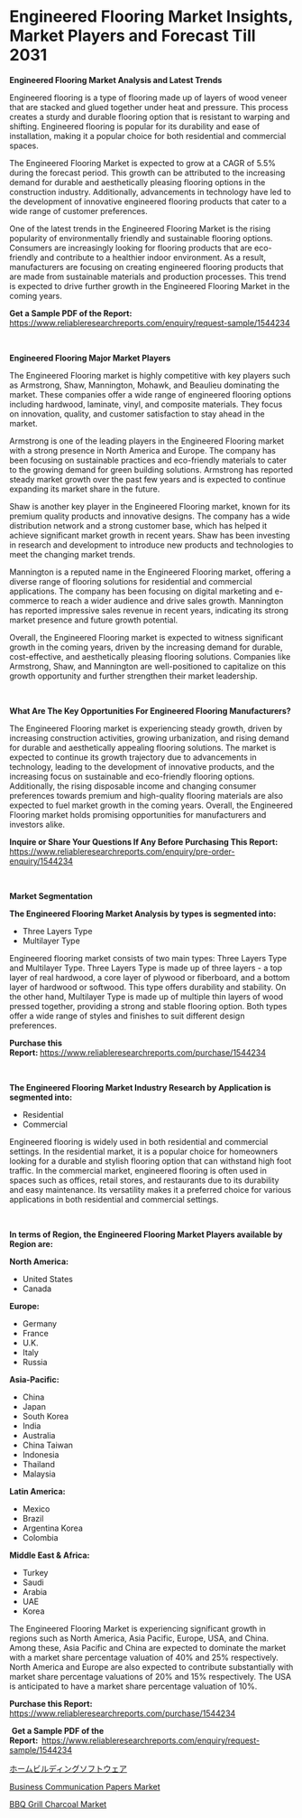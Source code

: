 <p><h1>Engineered Flooring Market Insights, Market Players and Forecast Till 2031</h1></p><p><strong>Engineered Flooring Market Analysis and Latest Trends</strong></p>
<p><p>Engineered flooring is a type of flooring made up of layers of wood veneer that are stacked and glued together under heat and pressure. This process creates a sturdy and durable flooring option that is resistant to warping and shifting. Engineered flooring is popular for its durability and ease of installation, making it a popular choice for both residential and commercial spaces.</p><p>The Engineered Flooring Market is expected to grow at a CAGR of 5.5% during the forecast period. This growth can be attributed to the increasing demand for durable and aesthetically pleasing flooring options in the construction industry. Additionally, advancements in technology have led to the development of innovative engineered flooring products that cater to a wide range of customer preferences.</p><p>One of the latest trends in the Engineered Flooring Market is the rising popularity of environmentally friendly and sustainable flooring options. Consumers are increasingly looking for flooring products that are eco-friendly and contribute to a healthier indoor environment. As a result, manufacturers are focusing on creating engineered flooring products that are made from sustainable materials and production processes. This trend is expected to drive further growth in the Engineered Flooring Market in the coming years.</p></p>
<p><strong>Get a Sample PDF of the Report:&nbsp;</strong> <a href="https://www.reliableresearchreports.com/enquiry/request-sample/1544234">https://www.reliableresearchreports.com/enquiry/request-sample/1544234</a></p>
<p>&nbsp;</p>
<p><strong>Engineered Flooring Major Market Players</strong></p>
<p><p>The Engineered Flooring market is highly competitive with key players such as Armstrong, Shaw, Mannington, Mohawk, and Beaulieu dominating the market. These companies offer a wide range of engineered flooring options including hardwood, laminate, vinyl, and composite materials. They focus on innovation, quality, and customer satisfaction to stay ahead in the market.</p><p>Armstrong is one of the leading players in the Engineered Flooring market with a strong presence in North America and Europe. The company has been focusing on sustainable practices and eco-friendly materials to cater to the growing demand for green building solutions. Armstrong has reported steady market growth over the past few years and is expected to continue expanding its market share in the future.</p><p>Shaw is another key player in the Engineered Flooring market, known for its premium quality products and innovative designs. The company has a wide distribution network and a strong customer base, which has helped it achieve significant market growth in recent years. Shaw has been investing in research and development to introduce new products and technologies to meet the changing market trends.</p><p>Mannington is a reputed name in the Engineered Flooring market, offering a diverse range of flooring solutions for residential and commercial applications. The company has been focusing on digital marketing and e-commerce to reach a wider audience and drive sales growth. Mannington has reported impressive sales revenue in recent years, indicating its strong market presence and future growth potential.</p><p>Overall, the Engineered Flooring market is expected to witness significant growth in the coming years, driven by the increasing demand for durable, cost-effective, and aesthetically pleasing flooring solutions. Companies like Armstrong, Shaw, and Mannington are well-positioned to capitalize on this growth opportunity and further strengthen their market leadership.</p></p>
<p>&nbsp;</p>
<p><strong>What Are The Key Opportunities For Engineered Flooring Manufacturers?</strong></p>
<p><p>The Engineered Flooring market is experiencing steady growth, driven by increasing construction activities, growing urbanization, and rising demand for durable and aesthetically appealing flooring solutions. The market is expected to continue its growth trajectory due to advancements in technology, leading to the development of innovative products, and the increasing focus on sustainable and eco-friendly flooring options. Additionally, the rising disposable income and changing consumer preferences towards premium and high-quality flooring materials are also expected to fuel market growth in the coming years. Overall, the Engineered Flooring market holds promising opportunities for manufacturers and investors alike.</p></p>
<p><strong>Inquire or Share Your Questions If Any Before Purchasing This Report:</strong> <a href="https://www.reliableresearchreports.com/enquiry/pre-order-enquiry/1544234">https://www.reliableresearchreports.com/enquiry/pre-order-enquiry/1544234</a></p>
<p>&nbsp;</p>
<p><strong>Market Segmentation</strong></p>
<p><strong>The Engineered Flooring Market Analysis by types is segmented into:</strong></p>
<p><ul><li>Three Layers Type</li><li>Multilayer Type</li></ul></p>
<p><p>Engineered flooring market consists of two main types: Three Layers Type and Multilayer Type. Three Layers Type is made up of three layers - a top layer of real hardwood, a core layer of plywood or fiberboard, and a bottom layer of hardwood or softwood. This type offers durability and stability. On the other hand, Multilayer Type is made up of multiple thin layers of wood pressed together, providing a strong and stable flooring option. Both types offer a wide range of styles and finishes to suit different design preferences.</p></p>
<p><strong>Purchase this Report:&nbsp;</strong><a href="https://www.reliableresearchreports.com/purchase/1544234">https://www.reliableresearchreports.com/purchase/1544234</a></p>
<p>&nbsp;</p>
<p><strong>The Engineered Flooring Market Industry Research by Application is segmented into:</strong></p>
<p><ul><li>Residential</li><li>Commercial</li></ul></p>
<p><p>Engineered flooring is widely used in both residential and commercial settings. In the residential market, it is a popular choice for homeowners looking for a durable and stylish flooring option that can withstand high foot traffic. In the commercial market, engineered flooring is often used in spaces such as offices, retail stores, and restaurants due to its durability and easy maintenance. Its versatility makes it a preferred choice for various applications in both residential and commercial settings.</p></p>
<p>&nbsp;</p>
<p><strong>In terms of Region, the Engineered Flooring Market Players available by Region are:</strong></p>
<p>
    <p> <strong> North America: </strong>
        <ul>
            <li>United States</li>
            <li>Canada</li>
        </ul>
        </p> 
    <p> <strong> Europe: </strong>
        <ul>
            <li>Germany</li>
            <li>France</li>
            <li>U.K.</li>
            <li>Italy</li>
            <li>Russia</li>
        </ul>
        </p> 
    <p> <strong> Asia-Pacific: </strong>
        <ul>
            <li>China</li>
            <li>Japan</li>
            <li>South Korea</li>
            <li>India</li>
            <li>Australia</li>
            <li>China Taiwan</li>
            <li>Indonesia</li>
            <li>Thailand</li>
            <li>Malaysia</li>
        </ul>
        </p> 
    <p> <strong> Latin America: </strong>
        <ul>
            <li>Mexico</li>
            <li>Brazil</li>
            <li>Argentina Korea</li>
            <li>Colombia</li>
        </ul>
        </p> 
    <p> <strong> Middle East & Africa: </strong>
        <ul>
            <li>Turkey</li>
            <li>Saudi</li>
            <li>Arabia</li>
            <li>UAE</li>
            <li>Korea</li>
        </ul>
    </p>
    </p>
<p><p>The Engineered Flooring Market is experiencing significant growth in regions such as North America, Asia Pacific, Europe, USA, and China. Among these, Asia Pacific and China are expected to dominate the market with a market share percentage valuation of 40% and 25% respectively. North America and Europe are also expected to contribute substantially with market share percentage valuations of 20% and 15% respectively. The USA is anticipated to have a market share percentage valuation of 10%.</p></p>
<p><strong>Purchase this Report: </strong><a href="https://www.reliableresearchreports.com/purchase/1544234">https://www.reliableresearchreports.com/purchase/1544234</a></p>
<p>&nbsp;<strong>Get a Sample PDF of the Report:&nbsp;&nbsp;</strong><a href="https://www.reliableresearchreports.com/enquiry/request-sample/1544234">https://www.reliableresearchreports.com/enquiry/request-sample/1544234</a></p>
<p><strong></strong></p>
<p><p><a href="https://github.com/vhemk0794148/Market-Research-Report-List-1/blob/main/1012053190753.md">ホームビルディングソフトウェア</a></p><p><a href="https://github.com/gamblestampleyjenny50m5sl6/Market-Research-Report-List-1/blob/main/business-communication-papers-market.md">Business Communication Papers Market</a></p><p><a href="https://github.com/wwwkeltoum/Market-Research-Report-List-2/blob/main/bbq-grill-charcoal-market.md">BBQ Grill Charcoal Market</a></p></p>